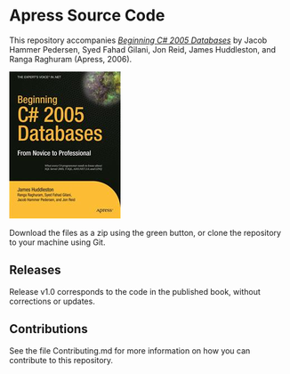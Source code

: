 # Apress Source Code

This repository accompanies [*Beginning C# 2005 Databases*](http://www.apress.com/9781590597774) by Jacob Hammer Pedersen, Syed Fahad Gilani, Jon Reid, James Huddleston, and Ranga Raghuram (Apress, 2006).

![Cover image](9781590597774.jpg)

Download the files as a zip using the green button, or clone the repository to your machine using Git.

## Releases

Release v1.0 corresponds to the code in the published book, without corrections or updates.

## Contributions

See the file Contributing.md for more information on how you can contribute to this repository.
